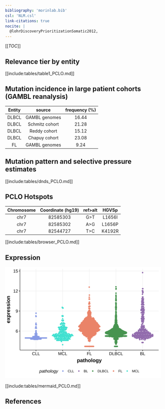 ```yaml
---
bibliography: 'morinlab.bib'
csl: 'NLM.csl'
link-citations: true
nocite: |
  @lohrDiscoveryPrioritizationSomatic2012, 
---
```

[[_TOC_]]


## Relevance tier by entity

[[include:tables/table1_PCLO.md]]

## Mutation incidence in large patient cohorts (GAMBL reanalysis)

|Entity|source        |frequency (%)|
|:------:|:--------------:|:-------------:|
|DLBCL |GAMBL genomes |16.44        |
|DLBCL |Schmitz cohort|21.28        |
|DLBCL |Reddy cohort  |15.12        |
|DLBCL |Chapuy cohort |23.08        |
|FL    |GAMBL genomes | 9.24        |

## Mutation pattern and selective pressure estimates

[[include:tables/dnds_PCLO.md]]


## PCLO Hotspots

| Chromosome |Coordinate (hg19) | ref>alt | HGVSp | 
 | :---:| :---: | :--: | :---: |
| chr7 | 82585303 | G>T | L1656I |
| chr7 | 82585302 | A>G | L1656P |
| chr7 | 82544727 | T>C | K4192R |

[[include:tables/browser_PCLO.md]]

## Expression
![](images/gene_expression/PCLO_by_pathology.svg)

[[include:tables/mermaid_PCLO.md]]

## References


<!-- ORIGIN: lohrDiscoveryPrioritizationSomatic2012a -->
<!-- DLBCL: lohrDiscoveryPrioritizationSomatic2012a -->
